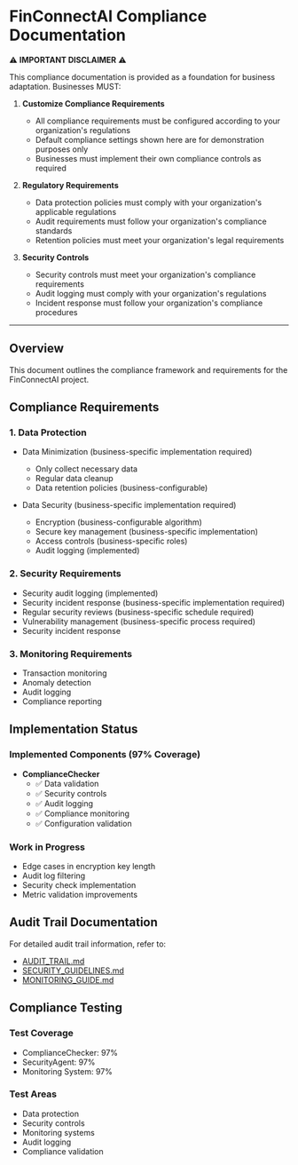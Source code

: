# FinConnectAI Compliance Documentation

⚠️ **IMPORTANT DISCLAIMER** ⚠️

This compliance documentation is provided as a foundation for business adaptation. Businesses MUST:

1. **Customize Compliance Requirements**
   - All compliance requirements must be configured according to your organization's regulations
   - Default compliance settings shown here are for demonstration purposes only
   - Businesses must implement their own compliance controls as required

2. **Regulatory Requirements**
   - Data protection policies must comply with your organization's applicable regulations
   - Audit requirements must follow your organization's compliance standards
   - Retention policies must meet your organization's legal requirements

3. **Security Controls**
   - Security controls must meet your organization's compliance requirements
   - Audit logging must comply with your organization's regulations
   - Incident response must follow your organization's compliance procedures

---

## Overview

This document outlines the compliance framework and requirements for the FinConnectAI project.

## Compliance Requirements

### 1. Data Protection
- Data Minimization (business-specific implementation required)
  - Only collect necessary data
  - Regular data cleanup
  - Data retention policies (business-configurable)

- Data Security (business-specific implementation required)
  - Encryption (business-configurable algorithm)
  - Secure key management (business-specific implementation)
  - Access controls (business-specific roles)
  - Audit logging (implemented)

### 2. Security Requirements
- Security audit logging (implemented)
- Security incident response (business-specific implementation required)
- Regular security reviews (business-specific schedule required)
- Vulnerability management (business-specific process required)
- Security incident response

### 3. Monitoring Requirements
- Transaction monitoring
- Anomaly detection
- Audit logging
- Compliance reporting

## Implementation Status

### Implemented Components (97% Coverage)
- **ComplianceChecker**
  - ✅ Data validation
  - ✅ Security controls
  - ✅ Audit logging
  - ✅ Compliance monitoring
  - ✅ Configuration validation

### Work in Progress
- Edge cases in encryption key length
- Audit log filtering
- Security check implementation
- Metric validation improvements

## Audit Trail Documentation

For detailed audit trail information, refer to:
- [AUDIT_TRAIL.md](AUDIT_TRAIL.md)
- [SECURITY_GUIDELINES.md](../security/SECURITY_GUIDELINES.md)
- [MONITORING_GUIDE.md](../setup/MONITORING_GUIDE.md)

## Compliance Testing

### Test Coverage
- ComplianceChecker: 97%
- SecurityAgent: 97%
- Monitoring System: 97%

### Test Areas
- Data protection
- Security controls
- Monitoring systems
- Audit logging
- Compliance validation
